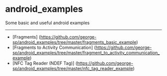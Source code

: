 # android_examples
Some basic and useful android examples

---------------------------------------
- [Fragments] (https://github.com/george-sp/android_examples/tree/master/fragments_basic_example)
- [Fragments to Activity Communication] (https://github.com/george-sp/android_examples/tree/master/fragment_to_activity_communication_example)
- [NFC Tag Reader (NDEF Tag)] (https://github.com/george-sp/android_examples/tree/master/nfc_tag_reader_example)
